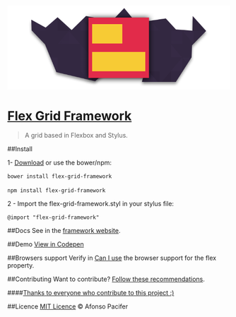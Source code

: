 ![flex grid framework logo](readme-cover.png)

# [Flex Grid Framework](https://afonsopacifer.github.io/flex-grid-framework/)

> A grid based in Flexbox and Stylus.

##Install

1- [Download](https://github.com/afonsopacifer/flex-grid-framework/archive/0.1.0.zip) or use the bower/npm:

    bower install flex-grid-framework
    
    npm install flex-grid-framework

2 - Import the flex-grid-framework.styl in your stylus file:

    @import "flex-grid-framework"

##Docs
See in the [framework website](https://afonsopacifer.github.io/flex-grid-framework/).

##Demo
[View in Codepen](http://codepen.io/afonsopacifer/pen/KpvPOb)

##Browsers support
Verify in [Can I use](http://caniuse.com/#search=flexbox) the browser support for the flex property.

##Contributing
Want to contribute? [Follow these recommendations](contributing.md).

####[Thanks to everyone who contribute to this project :)](https://github.com/afonsopacifer/flex-grid-framework/graphs/contributors)

##Licence
[MIT Licence](licence.md) © Afonso Pacifer
